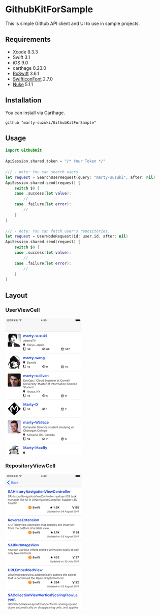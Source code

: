 # GithubKitForSample

This is simple Github API client and UI to use in sample projects.

## Requirements

- Xcode 8.3.3
- Swift 3.1
- iOS 9.0
- carthage 0.23.0
- [RxSwift](https://github.com/ReactiveX/RxSwift) 3.6.1
- [SwiftIconFont](https://github.com/0x73/SwiftIconFont) 2.7.0
- [Nuke](https://github.com/kean/Nuke) 5.1.1

## Installation

You can install via Carthage.

```ruby: Cartfile
github "marty-suzuki/GithubKitForSample"
```
## Usage

```swift
import GithubKit

ApiSession.shared.token = "/* Your Token */"

/// - note: You can search users.
let request = SearchUserRequest(query: "marty-suzuki", after: nil)
ApiSession.shared.send(request) {
    switch $0 {
    case .success(let value):
        //
    case .failure(let error):
        //
    }
}

/// - note: You can fetch user's repositories.
let request = UserNodeRequest(id: user.id, after: nil)
ApiSession.shared.send(request) {
    switch $0 {
    case .success(let value):
        //
    case .failure(let error):
        //
    }
}
```

## Layout

### UserViewCell
![user](./Images/image1.png)

### RepositoryViewCell
![repository](./Images/image2.png)
